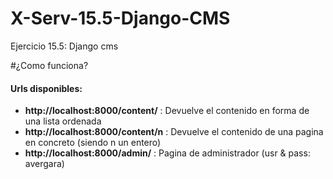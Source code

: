 # X-Serv-15.5-Django-CMS
Ejercicio 15.5: Django cms

#¿Como funciona?

#### Urls disponibles:
* __http://localhost:8000/content/__ : Devuelve el contenido en forma de una lista ordenada
* __http://localhost:8000/content/n__ : Devuelve el contenido de una pagina en concreto (siendo n un entero)
* __http://localhost:8000/admin/__ : Pagina de administrador (usr & pass: avergara)


